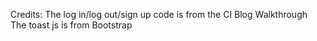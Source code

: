 Credits:
The log in/log out/sign up code is from the CI Blog Walkthrough
The toast js is from Bootstrap